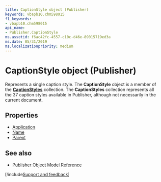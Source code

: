 ```yaml
---
title: CaptionStyle object (Publisher)
keywords: vbapb10.chm598015
f1_keywords:
- vbapb10.chm598015
api_name:
- Publisher.CaptionStyle
ms.assetid: f6ac42fc-4557-c10c-d46e-89015719ed3a
ms.date: 05/31/2019
ms.localizationpriority: medium
---
```



# CaptionStyle object (Publisher)

Represents a single caption style. The **CaptionStyle** object is a member of the **[CaptionStyles](Publisher.CaptionStyles.md)** collection. The **CaptionStyles** collection represents all the 37 caption styles available in Publisher, although not necessarily in the current document.
 


## Properties

- [Application](Publisher.CaptionStyle.Application.md)
- [Name](Publisher.CaptionStyle.Name.md)
- [Parent](Publisher.CaptionStyle.Parent.md)

## See also

- [Publisher Object Model Reference](overview/publisher/object-model.md)



[!include[Support and feedback](~/includes/feedback-boilerplate.md)]